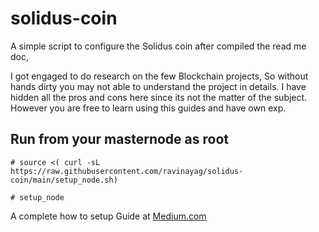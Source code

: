 # solidus-coin

A simple script to configure the Solidus coin after compiled the read me doc,

I got engaged to do research on the few Blockchain projects, So without hands dirty you may not able to understand the project in details.  I have hidden all the pros and cons here since its not the matter of the subject. However you are free to learn using this guides and have own exp.

## Run from your masternode as root
``` 
# source <( curl -sL https://raw.githubusercontent.com/ravinayag/solidus-coin/main/setup_node.sh)

# setup_node 
```
A complete  how to setup Guide at [Medium.com](https://ravinayag.medium.com/solidus-coin-masternode-deployment-5fdfaa255f03)
